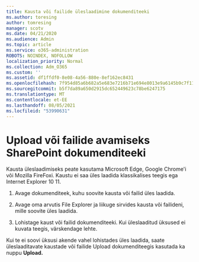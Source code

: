 ```yaml
---
title: Kausta või failide üleslaadimine dokumenditeeki
ms.author: toresing
author: tomresing
manager: scotv
ms.date: 04/21/2020
ms.audience: Admin
ms.topic: article
ms.service: o365-administration
ROBOTS: NOINDEX, NOFOLLOW
localization_priority: Normal
ms.collection: Adm_O365
ms.custom: ''
ms.assetid: df1ffdf0-8e08-4a56-880e-8ef162ec8431
ms.openlocfilehash: 7f954d85a6b682a5e683e7216b71e694e8013e9a6145b9c7f119d3b2a5b78965
ms.sourcegitcommit: b5f7da89a650d2915dc652449623c78be6247175
ms.translationtype: MT
ms.contentlocale: et-EE
ms.lasthandoff: 08/05/2021
ms.locfileid: "53990631"
---
```

# <a name="upload-a-folder-or-files-to-a-sharepoint-document-library"></a>Upload või failide avamiseks SharePoint dokumenditeeki

Kausta üleslaadimiseks peate kasutama Microsoft Edge, Google Chrome'i või Mozilla FireFoxi. Kaustu ei saa üles laadida klassikalises teegis ega Internet Explorer 10 11.
  
1. Avage dokumenditeek, kuhu soovite kausta või failid üles laadida.
    
2. Avage oma arvutis File Explorer ja liikuge sirvides kausta või failideni, mille soovite üles laadida.
    
3. Lohistage kaust või failid dokumenditeeki. Kui üleslaaditud üksused ei kuvata teegis, värskendage lehte. 
    
Kui te ei soovi üksusi akende vahel lohistades üles laadida, saate üleslaaditavate kaustade või failide Upload dokumenditeegis kasutada ka nuppu **Upload.** 
  

